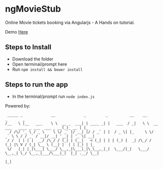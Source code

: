 ngMovieStub
===========

Online Movie tickets booking via Angularjs - A Hands on tutorial.

Demo [Here](http://moviestub.cloudno.de/)

Steps to Install
----------------

* Download the folder
* Open terminal/prompt here
* Run `npm install && bower install`

Steps to run the app
---------------------

* In the terminal/prompt run `node index.js`

Powered by: 
<!-- language: lang-none -->
     _____ _             __             _         _          __    __                                 _       _   
    /__   \ |__   ___    \ \  __ _  ___| | ____ _| |   ___  / _|   \ \  __ ___   ____ _ ___  ___ _ __(_)_ __ | |_ 
      / /\/ '_ \ / _ \    \ \/ _` |/ __| |/ / _` | |  / _ \| |_     \ \/ _` \ \ / / _` / __|/ __| '__| | '_ \| __|
     / /  | | | |  __/ /\_/ / (_| | (__|   < (_| | | | (_) |  _| /\_/ / (_| |\ V / (_| \__ \ (__| |  | | |_) | |_ 
     \/   |_| |_|\___| \___/ \__,_|\___|_|\_\__,_|_|  \___/|_|   \___/ \__,_| \_/ \__,_|___/\___|_|  |_| .__/ \__|
                                                                                                       |_|        
